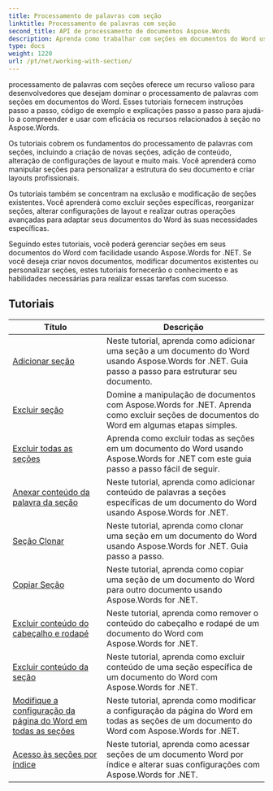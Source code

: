 ```yaml
---
title: Processamento de palavras com seção
linktitle: Processamento de palavras com seção
second_title: API de processamento de documentos Aspose.Words
description: Aprenda como trabalhar com seções em documentos do Word usando Aspose.Words for .NET. Tutoriais passo a passo com código de exemplo para criar, editar e formatar seções com eficiência.
type: docs
weight: 1220
url: /pt/net/working-with-section/
---
```

processamento de palavras com seções oferece um recurso valioso para desenvolvedores que desejam dominar o processamento de palavras com seções em documentos do Word. Esses tutoriais fornecem instruções passo a passo, código de exemplo e explicações passo a passo para ajudá-lo a compreender e usar com eficácia os recursos relacionados à seção no Aspose.Words.

Os tutoriais cobrem os fundamentos do processamento de palavras com seções, incluindo a criação de novas seções, adição de conteúdo, alteração de configurações de layout e muito mais. Você aprenderá como manipular seções para personalizar a estrutura do seu documento e criar layouts profissionais.

Os tutoriais também se concentram na exclusão e modificação de seções existentes. Você aprenderá como excluir seções específicas, reorganizar seções, alterar configurações de layout e realizar outras operações avançadas para adaptar seus documentos do Word às suas necessidades específicas.

Seguindo estes tutoriais, você poderá gerenciar seções em seus documentos do Word com facilidade usando Aspose.Words for .NET. Se você deseja criar novos documentos, modificar documentos existentes ou personalizar seções, estes tutoriais fornecerão o conhecimento e as habilidades necessárias para realizar essas tarefas com sucesso.

 ## Tutoriais
| Título | Descrição |
| --- | --- |
| [Adicionar seção](./add-section/) | Neste tutorial, aprenda como adicionar uma seção a um documento do Word usando Aspose.Words for .NET. Guia passo a passo para estruturar seu documento. |
| [Excluir seção](./delete-section/) | Domine a manipulação de documentos com Aspose.Words for .NET. Aprenda como excluir seções de documentos do Word em algumas etapas simples. |
| [Excluir todas as seções](./delete-all-sections/) | Aprenda como excluir todas as seções em um documento do Word usando Aspose.Words for .NET com este guia passo a passo fácil de seguir. |
| [Anexar conteúdo da palavra da seção](./append-section-content/) | Neste tutorial, aprenda como adicionar conteúdo de palavras a seções específicas de um documento do Word usando Aspose.Words for .NET.  |
| [Seção Clonar](./clone-section/) | Neste tutorial, aprenda como clonar uma seção em um documento do Word usando Aspose.Words for .NET. Guia passo a passo. |
| [Copiar Seção](./copy-section/) | Neste tutorial, aprenda como copiar uma seção de um documento do Word para outro documento usando Aspose.Words for .NET. |
| [Excluir conteúdo do cabeçalho e rodapé](./delete-header-footer-content/) | Neste tutorial, aprenda como remover o conteúdo do cabeçalho e rodapé de um documento do Word com Aspose.Words for .NET.  |
| [Excluir conteúdo da seção](./delete-section-content/) | Neste tutorial, aprenda como excluir conteúdo de uma seção específica de um documento do Word com Aspose.Words for .NET. |
| [Modifique a configuração da página do Word em todas as seções](./modify-page-setup-in-all-sections/) | Neste tutorial, aprenda como modificar a configuração da página do Word em todas as seções de um documento do Word com Aspose.Words for .NET. |
| [Acesso às seções por índice](./sections-access-by-index/) | Neste tutorial, aprenda como acessar seções de um documento Word por índice e alterar suas configurações com Aspose.Words for .NET. |